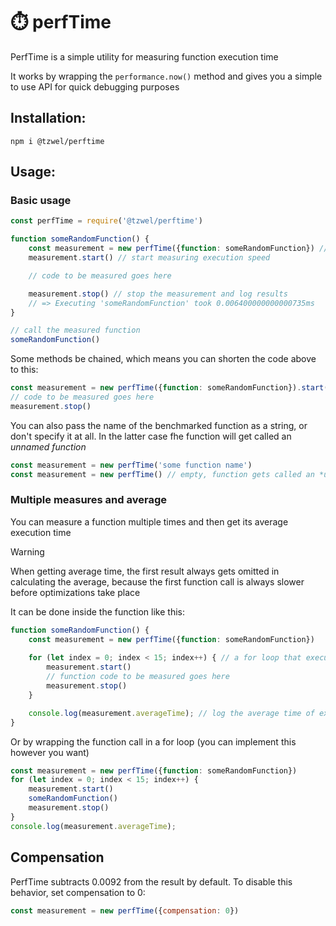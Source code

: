 # ⏱️ perfTime

PerfTime is a simple utility for measuring function execution time

It works by wrapping the `performance.now()` method and gives you a simple to use API for quick debugging purposes

## Installation:
```
npm i @tzwel/perftime
```

## Usage:
### Basic usage
```js
const perfTime = require('@tzwel/perftime')

function someRandomFunction() {
	const measurement = new perfTime({function: someRandomFunction}) // initialize perfTime
	measurement.start() // start measuring execution speed

	// code to be measured goes here

	measurement.stop() // stop the measurement and log results
	// => Executing 'someRandomFunction' took 0.006400000000000735ms
}

// call the measured function
someRandomFunction()
```

Some methods be chained, which means you can shorten the code above to this:
```js
const measurement = new perfTime({function: someRandomFunction}).start()
// code to be measured goes here
measurement.stop()

```

You can also pass the name of the benchmarked function as a string, or don't specify it at all. In the latter case fhe function will get called an *unnamed function*
```js
const measurement = new perfTime('some function name')
const measurement = new perfTime() // empty, function gets called an *unnamed function*
```


### Multiple measures and average
You can measure a function multiple times and then get its average execution time

> [!WARNING]
> When getting average time, the first result always gets omitted in calculating the average, because the first function call is always slower before optimizations take place

It can be done inside the function like this: 

```js
function someRandomFunction() {
	const measurement = new perfTime({function: someRandomFunction})
	
	for (let index = 0; index < 15; index++) { // a for loop that executes code multiple times
		measurement.start()
		// function code to be measured goes here
		measurement.stop()
	}

	console.log(measurement.averageTime); // log the average time of execution
}
```

Or by wrapping the function call in a for loop (you can implement this however you want)

```js
const measurement = new perfTime({function: someRandomFunction})
for (let index = 0; index < 15; index++) {
	measurement.start()
	someRandomFunction()
	measurement.stop()
}
console.log(measurement.averageTime);
```

## Compensation

PerfTime subtracts 0.0092 from the result by default. To disable this behavior, set compensation to 0:
```js
const measurement = new perfTime({compensation: 0})
```